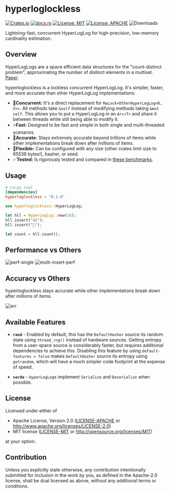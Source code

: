 # hyperloglockless
[![Crates.io](https://img.shields.io/crates/v/hyperloglockless.svg)](https://crates.io/crates/hyperloglockless)
[![docs.rs](https://docs.rs/hyperloglockless/badge.svg)](https://docs.rs/hyperloglockless)
[![License: MIT](https://img.shields.io/badge/License-MIT-blue.svg)](https://github.com/tomtomwombat/hyperloglockless/blob/main/LICENSE-MIT)
[![License: APACHE](https://img.shields.io/badge/License-Apache-blue.svg)](https://github.com/tomtomwombat/hyperloglockless/blob/main/LICENSE-APACHE)
![Downloads](https://img.shields.io/crates/d/hyperloglockless)

Lightning-fast, concurrent HyperLogLog for high-precision, low-memory cardinality estimation.

## Overview

HyperLogLogs are a space efficient data structures for the "count-distinct problem", approximating the number of distinct elements in a multiset. [Paper](https://algo.inria.fr/flajolet/Publications/FlFuGaMe07.pdf).

hyperloglockless is a lockless concurrent HyperLogLog. It's simpler, faster, and more accurate than other HyperLogLog implementations:
   - 🧵**Concurrent:** It's a direct replacement for `RwLock<OtherHyperLogLog<K, V>>`. All methods take `&self` instead of modifying methods taking `&mut self`. This allows you to put a HyperLogLog in an `Arc<T>` and share it between threads while still being able to modify it.
- ⚡**Fast:** Designed to be fast and simple in both single and multi-threaded scenarios.
- 🎯**Accurate:** Stays extremely accurate beyond *trillions* of items while other implementations break down after millions of items.
- 🔧**Flexible:** Can be configured with any size (other crates limit size to 65536 bytes!), hasher, or seed.
- ✅**Tested:** Is rigorously tested and compared in [these benchmarks](TODO).

## Usage

```toml
# Cargo.toml
[dependencies]
hyperloglockless = "0.1.0"
```

```rust
use hyperloglockless::HyperLogLog;

let hll = HyperLogLog::new(16);
hll.insert("42");
hll.insert("🦀");

let count = hll.count();
```

## Performance vs Others
![perf-single](https://github.com/user-attachments/assets/8b3df60a-5e42-4f70-b81e-68b3446ade83)
![multi-insert-perf](https://github.com/user-attachments/assets/93bf3b54-c4e1-4d33-a14d-b73aa947a851)

## Accuracy vs Others
hyperloglockless stays accurate while other implementations break down after millions of items.

![err](https://github.com/user-attachments/assets/82690b1d-e9f0-4335-96c9-23914548ab65)


## Available Features

- **`rand`** - Enabled by default, this has the `DefaultHasher` source its random state using `thread_rng()` instead of hardware sources. Getting entropy from a user-space source is considerably faster, but requires additional dependencies to achieve this. Disabling this feature by using `default-features = false` makes `DefaultHasher` source its entropy using `getrandom`, which will have a much simpler code footprint at the expense of speed.

- **`serde`** - `HyperLogLog`s implement `Serialize` and `Deserialize` when possible.

## License

Licensed under either of

 * Apache License, Version 2.0
   ([LICENSE-APACHE](LICENSE-APACHE) or http://www.apache.org/licenses/LICENSE-2.0)
 * MIT license
   ([LICENSE-MIT](LICENSE-MIT) or http://opensource.org/licenses/MIT)

at your option.

## Contribution

Unless you explicitly state otherwise, any contribution intentionally submitted
for inclusion in the work by you, as defined in the Apache-2.0 license, shall be
dual licensed as above, without any additional terms or conditions.
